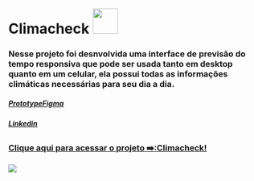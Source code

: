 <h1>Climacheck <img src="https://raw.githubusercontent.com/gist/CamysN/d3cf534a7cdb1ff68896c8c60589436e/raw/0203e477ed34f742772f3c6da9debd5b7351681d/clima.svg" width="50px"/></h1>
<h3>Nesse projeto foi desnvolvida uma interface de previsão do tempo responsiva que pode ser usada tanto em desktop quanto em um celular, ela possui todas as informações climáticas necessárias para seu dia a dia.</h3>
<h5><a href="https://www.figma.com/file/C08Jq0mwwg92x5x43lH19D/Untitled?type=design&node-id=38-7&mode=design&t=sCSaafAUxSxnromr-0">PrototypeFigma</h5>
<h5><a href="">Linkedin</h5>
  
##
  
<h3>Clique aqui para acessar o projeto ➡️:<a href="https://camysn.github.io/Climacheck/">Climacheck!</h3>
<img src="https://raw.githubusercontent.com/gist/CamysN/1d35e27aefede5dbc42102b3defdb145/raw/82d16cf24469e6daec0eec99f31ab80676162a04/climacheck.svg"/>
